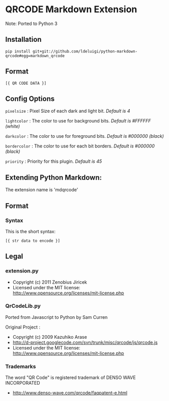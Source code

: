 QRCODE Markdown Extension
=========================

Note: Ported to Python 3

## Installation
`pip install git+git://github.com/ldeluigi/python-markdown-qrcode#egg=markdown_qrcode`

## Format

    [{ QR CODE DATA }]

## Config Options

`pixelsize`
: Pixel Size of each dark and light bit. _Default is 4_

`lightcolor`
: The color to use for background bits. _Default is #FFFFFF (white)_

`darkcolor`
: The color to use for foreground bits. _Default is #000000 (black)_

`bordercolor`
: The color to use for each bit borders. _Default is #000000 (black)_

`priority`
: Priority for this plugin. _Default is 45_

## Extending Python Markdown:
The extension name is 'mdqrcode'

## Format

### Syntax

This is the short syntax:

    [{ str data to encode }]

## Legal

### extension.py

+ Copyright (c) 2011 Zenobius Jiricek
+ Licensed under the MIT license: http://www.opensource.org/licenses/mit-license.php


### QrCodeLib.py

Ported from Javascript to Python by Sam Curren

Original Project :
+ Copyright (c) 2009 Kazuhiko Arase
+ http://d-project.googlecode.com/svn/trunk/misc/qrcode/js/qrcode.js
+ Licensed under the MIT license: http://www.opensource.org/licenses/mit-license.php

### Trademarks

The word "QR Code" is registered trademark of DENSO WAVE INCORPORATED

+ http://www.denso-wave.com/qrcode/faqpatent-e.html


